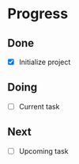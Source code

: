 # Progress

## Done

- [x] Initialize project

## Doing

- [ ] Current task

## Next

- [ ] Upcoming task
